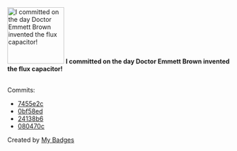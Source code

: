 <img src="https://my-badges.github.io/my-badges/delorean.png" alt="I committed on the day Doctor Emmett Brown invented the flux capacitor!" title="I committed on the day Doctor Emmett Brown invented the flux capacitor!" width="128">
<strong>I committed on the day Doctor Emmett Brown invented the flux capacitor!</strong>
<br><br>

Commits:

- <a href="https://github.com/Rignchen/dotfile/commit/7455e2cbddc0bf0356c38ba759acfb5398d1307a">7455e2c</a>
- <a href="https://github.com/Rignchen/dotfile/commit/0bf58ed6cf442b6e2de638909f7d539d75109e1d">0bf58ed</a>
- <a href="https://github.com/Rignchen/dotfile/commit/24138b6ebb0d3e8d509992b2686da2c921f46251">24138b6</a>
- <a href="https://github.com/Rignchen/Simplier/commit/080470c8b063f95f5a1d4a7dbadb73dcd67b4a28">080470c</a>


Created by <a href="https://github.com/my-badges/my-badges">My Badges</a>